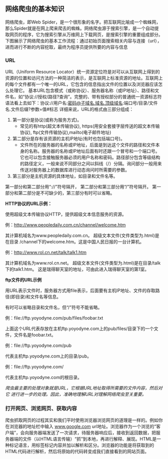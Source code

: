 ## 网络爬虫的基本知识
网络爬虫，即Web Spider，是一个很形象的名字。把互联网比喻成一个蜘蛛网，那么Spider就是在网上爬来爬去的蜘蛛。网络爬虫源于搜索引擎，是一个自动提取网页的程序，它为搜索引擎从万维网上下载网页，是搜索引擎的重要组成部分。下图展示了网络爬虫的基本工作流程：通过初始页面搜索相关内容与连接（url），进而进行不断的内容挖取，最终为程序员提供所要的内容与信息


### URL

URL（Uniform Resource Locator）统一资源定位符是对可以从互联网上得到的资源的位置和访问方法的一种简洁的表示，是互联网上标准资源的地址。互联网上的每个文件都有一个唯一的URL，它包含的信息指出文件的位置以及浏览器应该怎么处理它。
基本URL包含模式（或称协议）、服务器名称（或IP地址）、路径和文件名，如“协议://授权/路径?查询”。完整的、带有授权部分的普通统一资源标志符语法看上去如下：协议://用户名:密码@子域名.域名.顶级域名:端口号/目录/文件名.文件后缀?参数=值#标志
详细来说，URL的格式由三部分组成： 

1. 第一部分是协议(或称为服务方式)。
    * 常见的有http(超文本传输协议), https(用安全套接字层传送的超文本传输协议), ftp(文件传输协议),mailto(电子邮件地址)
2. 第二部分是存有该资源的主机IP地址(有时也包括端口号)。
    * 文件所在的服务器的名称或IP地址，后面是到达这个文件的路径和文件本身的名称。服务器的名称或IP地址后面有时还跟一个冒号和一个端口号。它也可以包含接触服务器必须的用户名称和密码。路径部分包含等级结构的路径定义，一般来说不同部分之间以斜线（/）分隔。询问部分一般用来传送对服务器上的数据库进行动态询问时所需要的参数。
3. 第三部分是主机资源的具体地址，如目录和文件名等。

第一部分和第二部分用“://”符号隔开，
第二部分和第三部分用“/”符号隔开。
第一部分和第二部分是不可缺少的，第三部分有时可以省略。 


**HTTP协议的URL示例：**

使用超级文本传输协议HTTP，提供超级文本信息服务的资源。 

例：http://www.peopledaily.com.cn/channel/welcome.htm 

其计算机域名为www.peopledaily.com.cn。 超级文本文件(文件类型为.html)是在目录 /channel下的welcome.htm。这是中国人民日报的一台计算机。 

例：http://www.rol.cn.net/talk/talk1.htm 

其计算机域名为www.rol.cn.net。 超级文本文件(文件类型为.html)是在目录/talk下的talk1.htm。 这是瑞得聊天室的地址，可由此进入瑞得聊天室的第1室。

**ftp文件的URL示例**

用URL表示文件时，服务器方式用file表示，后面要有主机IP地址、文件的存取路 径(即目录)和文件名等信息。

有时可以省略目录和文件名，但“/”符号不能省略。 

例：file://ftp.yoyodyne.com/pub/files/foobar.txt 

上面这个URL代表存放在主机ftp.yoyodyne.com上的pub/files/目录下的一个文件，文件名是foobar.txt。

例：file://ftp.yoyodyne.com/pub 

代表主机ftp.yoyodyne.com上的目录/pub。 

例：file://ftp.yoyodyne.com/ 

代表主机ftp.yoyodyne.com的根目录。 

*爬虫最主要的处理对象就是URL，它根据URL地址取得所需要的文件内容，然后对它 进行进一步的处理。因此，准确地理解URL对理解网络爬虫至关重要。*

### 打开网页、浏览网页、获取内容
爬虫抓取网页的过程其实和我们平时使用浏览器浏览网页的道理是一样的。例如你在浏览器的地址栏中输入 www.google.com url地址。浏览器作为一个浏览的“客户端”，会向服务器端发送了一次请求，待服务器响应后，接收到返回数据，把服务器端的文件（以HTML语言传输）“抓”到本地，再进行解释、展现。HTML是一种标记语言，用标签标记内容并加以解析和区分。浏览器的功能是将获取到的HTML代码进行解析，然后将原始的代码转变成我们直接看到的网站页面。

